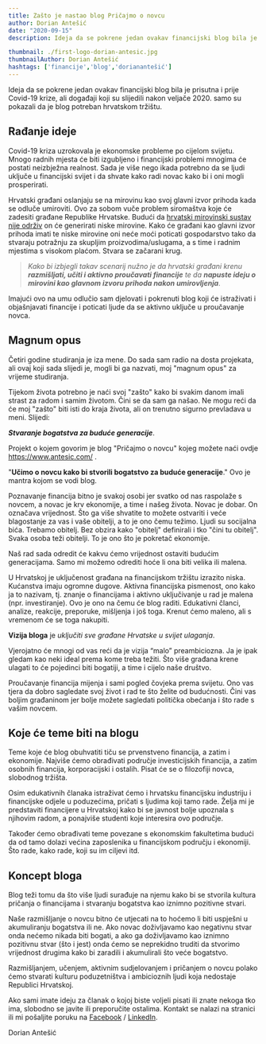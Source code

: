 ```yaml
---
title: Zašto je nastao blog Pričajmo o novcu
author: Dorian Antešić
date: "2020-09-15"
description: Ideja da se pokrene jedan ovakav financijski blog bila je prisutna i prije Covid-19 krize, ali događaji koji su naslijedili nakon veljače 2020. samo su pokazali da je blog potreban hrvatskom tržištu.

thumbnail: ./first-logo-dorian-antesic.jpg
thumbnailAuthor: Dorian Antešić
hashtags: ['financije','blog','dorianantešić']
---
```


Ideja da se pokrene jedan ovakav financijski blog bila je prisutna i prije Covid-19 krize, ali događaji koji su slijedili nakon veljače 2020. samo su pokazali da je blog potreban hrvatskom tržištu.

## Rađanje ideje

Covid-19 kriza uzrokovala je ekonomske probleme po cijelom svijetu. Mnogo radnih mjesta će biti izgubljeno i financijski problemi mnogima će postati neizbježna realnost. Sada je više nego ikada potrebno da se ljudi uključe u financijski svijet i da shvate kako radi novac kako bi i oni mogli prosperirati.

Hrvatski građani oslanjaju se na mirovinu kao svoj glavni izvor prihoda kada se odluče umiroviti. Ovo za sobom vuče problem siromaštva koje će zadesiti građane Republike Hrvatske. Budući da <a href="https://www.liberal.hr/mirovinski-sustav-mirovine-944" target="_blank" rel="noopener noreferrer">hrvatski mirovinski sustav nije održiv</a>  on će generirati niske mirovine. Kako će građani kao glavni izvor prihoda imati te niske mirovine oni neće moći poticati gospodarstvo tako da stvaraju potražnju za skupljim proizvodima/uslugama, a s time i radnim mjestima s visokom plaćom. Stvara se začarani krug.


>*Kako bi izbjegli takav scenarij nužno je da hrvatski građani krenu __razmišljati, učiti i aktivno proučavati financije__ te da __napuste ideju o mirovini kao glavnom izvoru prihoda nakon umirovljenja__*. 


Imajući ovo na umu odlučio sam djelovati i pokrenuti blog koji će istraživati i objašnjavati financije i poticati ljude da se aktivno uključe u proučavanje novca.

## Magnum opus

Četiri godine studiranja je iza mene. Do sada sam radio na dosta projekata, ali ovaj koji sada slijedi je, mogli bi ga nazvati, moj "magnum opus" za vrijeme studiranja.

Tijekom života potrebno je naći svoj "zašto" kako bi svakim danom imali strast za radom i samim životom. Čini se da sam ga našao. Ne mogu reći da će moj "zašto" biti isti do kraja života, ali on trenutno sigurno prevladava u meni. Slijedi:

 *__Stvaranje bogatstva za buduće generacije__*.

 Projekt o kojem govorim je blog "Pričajmo o novcu" kojeg možete naći ovdje https://www.antesic.com/ .

 "__Učimo o novcu kako bi stvorili bogatstvo za buduće generacije__." Ovo je mantra kojom se vodi blog.

 Poznavanje financija bitno je svakoj osobi jer svatko od nas raspolaže s novcem, a novac je krv ekonomije, a time i našeg života. Novac je dobar. On označava vrijednost. Što ga više shvatite to možete ostvariti i veće blagostanje za vas i vaše obitelji, a to je ono čemu težimo. Ljudi su socijalna bića. Trebamo obitelj. Bez obzira kako "obitelj" definirali i tko "čini tu obitelj". Svaka osoba teži obitelji. To je ono što je pokretač ekonomije.

Naš rad sada odredit će kakvu ćemo vrijednost ostaviti budućim generacijama. Samo mi možemo odrediti hoće li ona biti velika ili malena.

U Hrvatskoj je uključenost građana na financijskom tržištu izrazito niska. Kućanstva imaju ogromne dugove. Aktivna financijska pismenost, ono kako ja to nazivam, tj. znanje o financijama i aktivno uključivanje u rad je malena (npr. investiranje). Ovo je ono na čemu će blog raditi. Edukativni članci, analize, reakcije, preporuke, mišljenja i još toga. Krenut ćemo maleno, ali s vremenom će se toga nakupiti.

__Vizija bloga__ je *uključiti sve građane Hrvatske u svijet ulaganja*. 

Vjerojatno će mnogi od vas reći da je vizija “malo” preambiciozna. Ja je ipak gledam kao neki ideal prema kome treba težiti. Što više građana krene ulagati to će pojedinci biti bogatiji, a time i cijelo naše društvo. 

Proučavanje financija mijenja i sami pogled čovjeka prema svijetu. Ono vas tjera da dobro sagledate svoj život i rad te što želite od budućnosti. Čini vas boljim građaninom jer bolje možete sagledati politička obećanja i što rade s vašim novcem. 


## Koje će teme biti na blogu

Teme koje će blog obuhvatiti tiču se prvenstveno financija, a zatim i ekonomije. Najviše ćemo obrađivati područje investicijskih financija, a zatim osobnih financija, korporacijski i ostalih. Pisat će se o filozofiji novca, slobodnog tržišta.

Osim edukativnih članaka istraživat ćemo i hrvatsku financijsku industriju i financijske odjele u poduzećima, pričati s ljudima koji tamo rade. Želja mi je predstaviti financijere u Hrvatskoj kako bi se javnost bolje upoznala s njihovim radom, a ponajviše studenti koje interesira ovo područje.

Također ćemo obrađivati teme povezane s ekonomskim fakultetima budući da od tamo dolazi većina zaposlenika u financijskom području i ekonomiji. Što rade, kako rade, koji su im ciljevi itd.  


## Koncept bloga

Blog teži tomu da što više ljudi surađuje na njemu kako bi se stvorila kultura pričanja o financijama i stvaranju bogatstva kao iznimno pozitivne stvari. 

Naše razmišljanje o novcu bitno će utjecati na to hoćemo li biti uspješni u akumuliranju bogatstva ili ne. Ako novac doživljavamo kao negativnu stvar onda nećemo nikada biti bogati, a ako ga doživljavamo kao iznimno pozitivnu stvar (što i jest) onda ćemo se neprekidno truditi da stvorimo vrijednost drugima kako bi zaradili i akumulirali što veće bogatstvo. 

Razmišljanjem, učenjem, aktivnim sudjelovanjem i pričanjem o novcu polako ćemo stvarati kulturu poduzetništva i ambicioznih ljudi koja nedostaje Republici Hrvatskoj. 

Ako sami imate ideju za članak o kojoj biste voljeli pisati ili znate nekoga tko ima, slobodno se javite ili preporučite ostalima. Kontakt se nalazi na stranici ili mi pošaljite poruku na <a href="https://www.facebook.com/Pri%C4%8Dajmo-o-novcu-103037651540688" target="_blank" rel="noopener noreferrer">Facebook</a> / <a href="https://www.linkedin.com/in/dorian-ante%C5%A1i%C4%87-5255361a0/" target="-blank" rel="noopener noreferrer">LinkedIn</a>. 


Dorian Antešić
